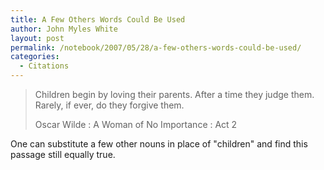 ```yaml
---
title: A Few Others Words Could Be Used
author: John Myles White
layout: post
permalink: /notebook/2007/05/28/a-few-others-words-could-be-used/
categories:
  - Citations
---
```


<blockquote>
<p>Children begin by loving their parents. After a time they judge them. Rarely, if ever, do they forgive them.</p>

Oscar Wilde : A Woman of No Importance : Act 2
</blockquote>

One can substitute a few other nouns in place of "children" and find this passage still equally true.
